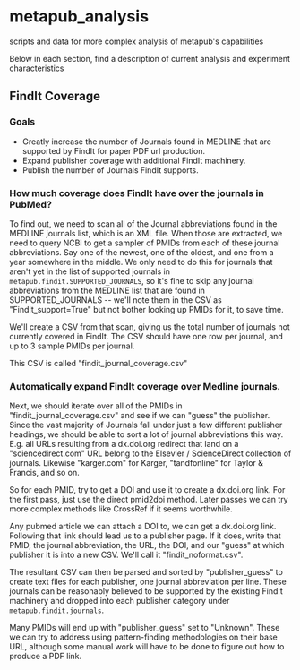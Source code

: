 # metapub_analysis
scripts and data for more complex analysis of metapub's capabilities

Below in each section, find a description of current analysis and experiment characteristics 


## FindIt Coverage

### Goals

* Greatly increase the number of Journals found in MEDLINE that are supported by FindIt for paper PDF url production.
* Expand publisher coverage with additional FindIt machinery.
* Publish the number of Journals FindIt supports.

### How much coverage does FindIt have over the journals in PubMed? 

To find out, we need to scan all of the Journal abbreviations found in the MEDLINE journals list, which is an XML file.  When those are extracted, we need to query NCBI to get a sampler of PMIDs from each of these journal abbreviations.  Say one of the newest, one of the oldest, and one from a year somewhere in the middle.  We only need to do this for journals that aren't yet in the list of supported journals in `metapub.findit.SUPPORTED_JOURNALS`, so it's fine to skip any journal abbreviations from the MEDLINE list that are found in SUPPORTED_JOURNALS -- we'll note them in the CSV as "FindIt_support=True" but not bother looking up PMIDs for it, to save time.

We'll create a CSV from that scan, giving us the total number of journals not currently covered in FindIt.  The CSV should have one row per journal, and up to 3 sample PMIDs per journal.

This CSV is called "findit_journal_coverage.csv"


### Automatically expand FindIt coverage over Medline journals.

Next, we should iterate over all of the PMIDs in "findit_journal_coverage.csv" and see if we can "guess" the publisher.  Since the vast majority of Journals fall under just a few different publisher headings, we should be able to sort a lot of journal abbreviations this way.  E.g. all URLs resulting from a dx.doi.org redirect that land on a "sciencedirect.com" URL belong to the Elsevier / ScienceDirect collection of journals.  Likewise "karger.com" for Karger, "tandfonline" for Taylor & Francis, and so on.

So for each PMID, try to get a DOI and use it to create a dx.doi.org link.  For the first pass, just use the direct pmid2doi method.  Later passes we can try more complex methods like CrossRef if it seems worthwhile.

Any pubmed article we can attach a DOI to, we can get a dx.doi.org link.  Following that link should lead us to a publisher page. If it does, write that PMID, the journal abbreviation, the URL, the DOI, and our "guess" at which publisher it is into a new CSV.  We'll call it "findit_noformat.csv".  

The resultant CSV can then be parsed and sorted by "publisher_guess" to create text files for each publisher, one journal abbreviation per line.  These journals can be reasonably believed to be supported by the existing FindIt machinery and dropped into each publisher category under `metapub.findit.journals`.

Many PMIDs will end up with "publisher_guess" set to "Unknown".  These we can try to address using pattern-finding methodologies on their base URL, although some manual work will have to be done to figure out how to produce a PDF link.

